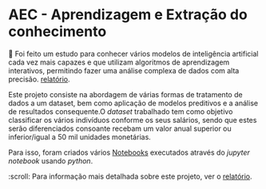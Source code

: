 # AEC - Aprendizagem e Extração do conhecimento
:scroll: Foi feito um estudo para conhecer vários modelos de inteligência artificial cada vez mais capazes e que utilizam algoritmos de aprendizagem interativos, permitindo fazer uma análise complexa de dados com alta precisão. <a href="https://github.com/rafael4512/Uminho/blob/main/4%20ano/AEC/paper.pdf">relatório</a>.

Este projeto consiste na abordagem de várias formas de tratamento de dados a um </i>dataset</i>, bem como aplicação de  modelos preditivos e a análise de resultados consequente.O <i>dataset</i> trabalhado tem como objetivo classificar os vários indivíduos conforme os seus salários, sendo que estes serão diferenciados consoante recebam um valor anual superior ou inferior/igual a 50 mil unidades monetárias.
<p>Para isso, foram criados vários <a href="https://github.com/rafael4512/Uminho/tree/main/4%20ano/AEC/Notebooks">Notebooks</a> executados através do <i>jupyter notebook</i> usando <i>python</i>. 
<p>
 :scroll: Para informação mais detalhada sobre este projeto, ver o <a href="https://github.com/rafael4512/Uminho/blob/main/4%20ano/AEC/Documenta%C3%A7%C3%A3o/report.pdf">relatório</a>.
